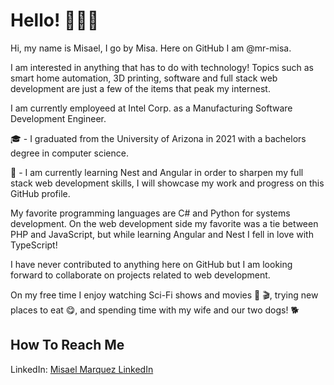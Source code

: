 <h1>Hello! 🙋🏽‍♂️</h1>
<p>Hi, my name is Misael, I go by Misa. Here on GitHub I am @mr-misa.</p>
<p>I am interested in anything that has to do with technology! Topics such as smart home automation, 3D printing, software and full stack web development are just a few of the items that peak my internest.</p>
<p>I am currently employeed at Intel Corp. as a Manufacturing Software Development Engineer.</p> 
<p>🎓 - I graduated from the University of Arizona in 2021 with a bachelors degree in computer science.</p>
<p>🧠 - I am currently learning Nest and Angular in order to sharpen my full stack web development skills, I will showcase my work and progress on this GitHub profile.</p>
<p>My favorite programming languages are C# and Python for systems development. On the web development side my favorite was a tie between PHP and JavaScript, but while learning Angular and Nest I fell in love with TypeScript!</p>
<p>I have never contributed to anything here on GitHub but I am looking forward to collaborate on projects related to web development.</p>
<p>On my free time I enjoy watching Sci-Fi shows and movies 🍿 🎬, trying new places to eat 😋, and spending time with my wife and our two dogs! 🐕</p>

<h2>How To Reach Me</h2>
<p>LinkedIn: <a href="https://www.linkedin.com/in/misaelmarquez/">Misael Marquez LinkedIn</a> </p>
